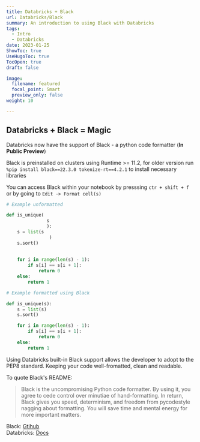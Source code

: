 ```yaml
---
title: Databricks + Black
url: Databricks/Black
summary: An introduction to using Black with Databricks
tags:
  - Intro
  - Databricks
date: 2023-01-25
ShowToc: true
UseHugoToc: true
TocOpen: true
draft: false

image:
  filename: featured
  focal_point: Smart
  preview_only: false
weight: 10

---
```




## Databricks + Black = Magic
Databricks now have the support of Black - a python code formatter (**In Public Preview**)

Black is preinstalled on clusters using Runtime >= 11.2, for older version run  `%pip install black==22.3.0 tokenize-rt==4.2.1` to install necessary libraries

You can access Black within your notebook by presssing `ctr + shift + f` or by going to `Edit -> Format cell(s)`


```python
# Example unformatted

def is_unique(
               s
               ):
    s = list(s
                )
    s.sort()
 
 
    for i in range(len(s) - 1):
        if s[i] == s[i + 1]:
            return 0
    else:
        return 1

```


```python
# Example formatted using Black

def is_unique(s):
    s = list(s)
    s.sort()

    for i in range(len(s) - 1):
        if s[i] == s[i + 1]:
            return 0
    else:
        return 1
```

Using Databricks built-in Black support allows the developer to adopt to the PEP8 standard. Keeping your code well-fromatted, clean and readable. 

To quote Black's README:

> Black is the uncompromising Python code formatter. By using it, you agree to cede control over minutiae of hand-formatting. In return, Black gives you speed, determinism, and freedom from pycodestyle nagging about formatting. You will save time and mental energy for more important matters. 

Black: [Gtihub](https://github.com/psf/black)  
Databricks: [Docs](https://docs.databricks.com/notebooks/notebooks-code.html#format-python-cells)

